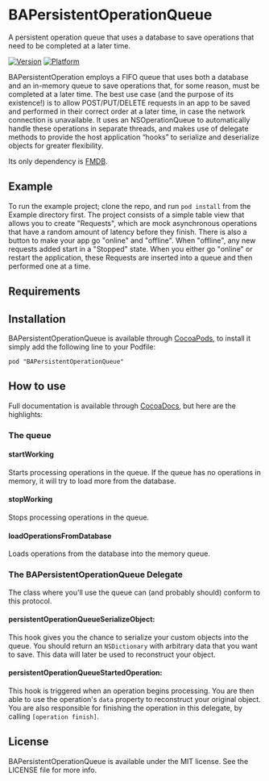 # BAPersistentOperationQueue

A persistent operation queue that uses a database to save operations that need to be completed at a later time.

[![Version](http://cocoapod-badges.herokuapp.com/v/BAPersistentOperationQueue/badge.png)](http://cocoadocs.org/docsets/BAPersistentOperationQueue)
[![Platform](http://cocoapod-badges.herokuapp.com/p/BAPersistentOperationQueue/badge.png)](http://cocoadocs.org/docsets/BAPersistentOperationQueue)

BAPersistentOperation employs a FIFO queue that uses both a database and an in-memory queue to save operations that, for some reason, must be completed at a later time. The best use case (and the purpose of its existence!) is to allow POST/PUT/DELETE requests in an app to be saved and performed in their correct order at a later time, in case the network connection is unavailable. It uses an NSOperationQueue to automatically handle these operations in separate threads, and makes use of delegate methods to provide the host application “hooks” to serialize and deserialize objects for greater flexibility.

Its only dependency is [FMDB](https://github.com/ccgus/fmdb).

## Example

To run the example project; clone the repo, and run `pod install` from the Example directory first.
The project consists of a simple table view that allows you to create "Requests", which are mock asynchronous operations that have a random amount of latency before they finish.
There is also a button to make your app go "online" and "offline". When "offline", any new requests added start in a "Stopped" state. When you either go "online" or restart the application, these Requests are inserted into a queue and then performed one at a time.

## Requirements

## Installation

BAPersistentOperationQueue is available through [CocoaPods](http://cocoapods.org), to install
it simply add the following line to your Podfile:

```
pod "BAPersistentOperationQueue"
```

## How to use

Full documentation is available through [CocoaDocs](http://cocoadocs.org/docsets/BAPersistentOperationQueue), but here are the highlights:

### The queue

#### startWorking
Starts processing operations in the queue. If the queue has no operations in memory, it will try to load more from the database.

#### stopWorking
Stops processing operations in the queue.

#### loadOperationsFromDatabase
Loads operations from the database into the memory queue.

### The BAPersistentOperationQueue Delegate
The class where you'll use the queue can (and probably should) conform to this protocol.

#### persistentOperationQueueSerializeObject:
This hook gives you the chance to serialize your custom objects into the queue. You should return an ```NSDictionary``` with arbitrary data that you want to save. This data will later be used to reconstruct your object.

#### persistentOperationQueueStartedOperation:
This hook is triggered when an operation begins processing. You are then able to use the operation's ```data``` property to reconstruct your original object. You are also responsible for finishing the operation in this delegate, by calling ```[operation finish]```.

## License

BAPersistentOperationQueue is available under the MIT license. See the LICENSE file for more info.

